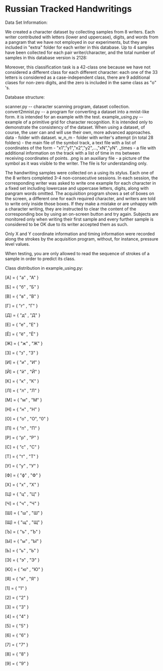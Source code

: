 # Russian Tracked Handwritings

Data Set Information:

We created a character dataset by collecting samples from 8 writers. Each writer contributed with letters (lower and uppercase), digits, and words from a pangram that we have not employed in our experiments, but they are included in "extra" folder for each writer in this database. Up to 4 samples have been collected for each pair writer/character, and the total number of samples in this database version is 2128:


Moreover, this classification task is a 42-class one because we have not considered a different class for each different character: each one of the 33 letters is considered as a case-independent class, there are 9 additional clases for non-zero digits, and the zero is included in the same class as "о" 's.

Database structure:

scanner.py -- character scanning program, dataset collection.
convert2mnist.py -- a program for converting a dataset into a mnist-like form. it is intended for an example with the test.
example_using.py -- example of a primitive grid for character recognition. It is intended only to demonstrate the consistency of the dataset. When using a dataset, of course, the user can and will use their own, more advanced approaches.
data - folder with dataset.
w_n_m - folder with writer's attempt (in total 28 folders)
       <char> - the main file of the symbol track, a text file with a list of coordinates of the form - "x1","y1","x2","y2",...,"xN","yN".
       <char>_times - a file with additional information on the track with a list of time in ms between receiving coordinates of points.
       <char>.png is an auxiliary file - a picture of the symbol as it was visible to the writer. The file is for understanding only.
 


The handwriting samples were collected on a **<insert tablet name>** using its stylus. Each one of the 8 writers completed 3-4 non-consecutive sessions. In each session, the corresponding writer was asked to write one example for each character in a fixed set including lowercase and uppercase letters, digits, along with pangram words omitted. The acquisition program shows a set of boxes on the screen, a different one for each required character, and writers are told to write only inside those boxes. If they make a mistake or are unhappy with a character writing, they are instructed to clear the content of the corresponding box by using an on-screen button and try again. Subjects are monitored only when writing their first sample and every further sample is considered to be OK due to its writer accepted them as such.

Only X and Y coordinate information and timing information were recorded along the strokes by the acquisition program, without, for instance, pressure level values.

When testing, you are only allowed to read the sequence of strokes of a sample in order to predict its class.

Class distribution in example_using.py:
              
[A] = { "а" , "А" }
              
[Б] = { "б" , "Б" }
              
[В] = { "в" , "В" }
              
[Г] = { "г" , "Г" }
              
[Д] = { "д" , "Д" }
              
[Е] = { "е" , "Е" }
              
[Ё] = { "ё" , "Ё" }
              
[Ж] = { "ж" , "Ж" }
              
[З] = { "з" , "З" }
              
[И] = { "и" , "И" }
              
[Й] = { "й" , "Й" }
              
[К] = { "к" , "К" }
              
[Л] = { "л" , "Л" }
              
[М] = { "м" , "М" }
              
[Н] = { "н" , "Н" }
              
[О] = { "о" , "О", "0" }
              
[П] = { "п" , "П" }
              
[Р] = { "р" , "Р" }
              
[С] = { "с" , "С" }
              
[Т] = { "т" , "Т" }
              
[У] = { "у" , "У" }
              
[Ф] = { "ф" , "Ф" }
              
[Х] = { "х" , "Х" }
              
[Ц] = { "ц" , "Ц" }
              
[Ч] = { "ч" , "Ч" }
              
[Ш] = { "ш" , "Ш" }
              
[Щ] = { "щ" , "Щ" }
              
[Ъ] = { "ъ" , "Ъ" }
              
[Ы] = { "ы" , "Ы" }
              
[Ь] = { "ь" , "Ь" }
              
[Э] = { "э" , "Э" }
              
[Ю] = { "ю" , "Ю" }
              
[Я] = { "я" , "Я" }
              
[1] = { "1" }
              
[2] = { "2" }
              
[3] = { "3" }
              
[4] = { "4" }
              
[5] = { "5" }
              
[6] = { "6" }
              
[7] = { "7" }
              
[8] = { "8" }
              
[9] = { "9" }

              

